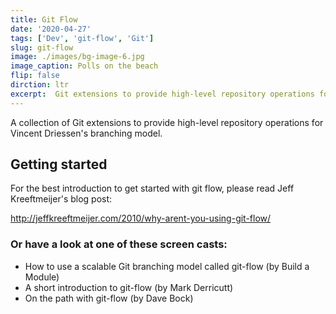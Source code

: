 ```yaml
---
title: Git Flow
date: '2020-04-27'
tags: ['Dev', 'git-flow', 'Git']
slug: git-flow
image: ./images/bg-image-6.jpg
image_caption: Polls on the beach
flip: false
dirction: ltr
excerpt:  Git extensions to provide high-level repository operations for Vincent Driessen's branching model. 
---
```

A collection of Git extensions to provide high-level repository operations for Vincent Driessen's branching model.

## Getting started

For the best introduction to get started with git flow, please read Jeff Kreeftmeijer's blog post:

http://jeffkreeftmeijer.com/2010/why-arent-you-using-git-flow/

### Or have a look at one of these screen casts:

- How to use a scalable Git branching model called git-flow (by Build a Module)
- A short introduction to git-flow (by Mark Derricutt)
- On the path with git-flow (by Dave Bock)
